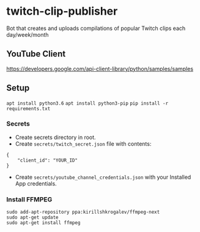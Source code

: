 # twitch-clip-publisher
Bot that creates and uploads compilations of popular Twitch clips each day/week/month

## YouTube Client
https://developers.google.com/api-client-library/python/samples/samples

## Setup
`apt install python3.6`
`apt install python3-pip`
`pip install -r requirements.txt`

### Secrets

- Create secrets directory in root.
- Create `secrets/twitch_secret.json` file with contents:
```
{
    "client_id": "YOUR_ID"
}
``` 
- Create `secrets/youtube_channel_credentials.json` with your Installed App credentials.

### Install FFMPEG
```
sudo add-apt-repository ppa:kirillshkrogalev/ffmpeg-next
sudo apt-get update
sudo apt-get install ffmpeg
```